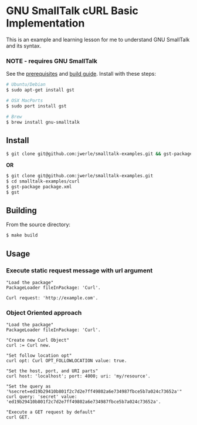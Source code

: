GNU SmallTalk cURL Basic Implementation
========

This is an example and learning lesson for me to understand GNU SmallTalk and its syntax.

### NOTE - requires GNU SmallTalk
See the [prerequisites](http://smalltalk.gnu.org/download) and [build guide](http://smalltalk.gnu.org/wiki/building-gst-guides). Install with these steps:
```sh
# Ubuntu/Debian
$ sudo apt-get install gst

# OSX MacPorts
$ sudo port install gst

# Brew 
$ brew install gnu-smalltalk
```

## Install
```sh
$ git clone git@github.com:jwerle/smalltalk-examples.git && gst-package smalltalk-examples/curl/Release/Curl.star && gst
```
**OR**
```sh
$ git clone git@github.com:jwerle/smalltalk-examples.git
$ cd smalltalk-examples/curl
$ gst-package package.xml
$ gst
```
## Building
From the source directory:
```sh
$ make build
```

## Usage
### Execute static request message with url argument
```st
"Load the package"
PackageLoader fileInPackage: 'Curl'.

Curl request: 'http://example.com'.
```
### Object Oriented approach
```st
"Load the package"
PackageLoader fileInPackage: 'Curl'.

"Create new Curl Object"
curl := Curl new. 

"Set follow location opt"
curl opt: Curl OPT_FOLLOWLOCATION value: true. 

"Set the host, port, and URI parts"
curl host: 'localhost'; port: 4000; uri: 'my/resource'. 

"Set the query as '%secret=ed19b29410b801f2c7d2e7ff49802a6e734987fbce5b7a024c73652a'"
curl query: 'secret' value: 'ed19b29410b801f2c7d2e7ff49802a6e734987fbce5b7a024c73652a'.

"Execute a GET request by default"
curl GET.
```
